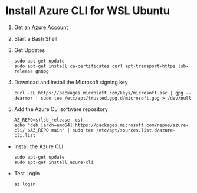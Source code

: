 # Install Azure CLI for WSL Ubuntu

1. Get an [Azure Account](https://azure.microsoft.com)

1. Start a Bash Shell

1. Get Updates

    ```
    sudo apt-get update
    sudo apt-get install ca-certificates curl apt-transport-https lsb-release gnupg
    ```

1. Download and install the Microsoft signing key

    ```
    curl -sL https://packages.microsoft.com/keys/microsoft.asc | gpg --dearmor | sudo tee /etc/apt/trusted.gpg.d/microsoft.gpg > /dev/null
    ```

1. Add the Azure CLI software repository

    ```
    AZ_REPO=$(lsb_release -cs)
    echo "deb [arch=amd64] https://packages.microsoft.com/repos/azure-cli/ $AZ_REPO main" | sudo tee /etc/apt/sources.list.d/azure-cli.list    
    ```

* Install the Azure CLI

    ```
    sudo apt-get update
    sudo apt-get install azure-cli
    ```

* Test Login

    ```
    az login
    ```